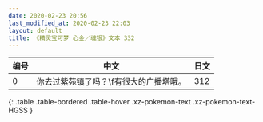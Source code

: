 ```yaml
---
date: 2020-02-23 20:56
last_modified_at: 2020-02-23 22:03
layout: default
title: 《精灵宝可梦 心金／魂银》文本 332
---
```

| 编号 | 中文 | 日文 |
| ---- | ---- | ---- |
| 0 | 你去过紫苑镇了吗？\f有很大的广播塔哦。 | 312 |
{: .table .table-bordered .table-hover .xz-pokemon-text .xz-pokemon-text-HGSS }